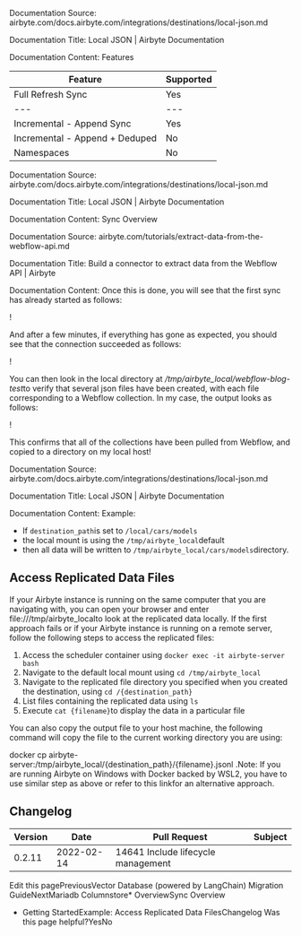 Documentation Source:
airbyte.com/docs.airbyte.com/integrations/destinations/local-json.md

Documentation Title:
Local JSON | Airbyte Documentation

Documentation Content:
Features​



| Feature | Supported |
| --- | --- |
| Full Refresh Sync | Yes |
| --- | --- |
| Incremental - Append Sync | Yes |
| Incremental - Append + Deduped | No |
| Namespaces | No |



Documentation Source:
airbyte.com/docs.airbyte.com/integrations/destinations/local-json.md

Documentation Title:
Local JSON | Airbyte Documentation

Documentation Content:
Sync Overview​



Documentation Source:
airbyte.com/tutorials/extract-data-from-the-webflow-api.md

Documentation Title:
Build a connector to extract data from the Webflow API | Airbyte

Documentation Content:
Once this is done, you will see that the first sync has already started as follows: 

!‍

And after a few minutes, if everything has gone as expected, you should see that the connection succeeded as follows:

!‍

You can then look in the local directory at */tmp/airbyte\_local/webflow-blog-test*to verify that several json files have been created, with each file corresponding to a Webflow collection. In my case, the output looks as follows: 

!‍

This confirms that all of the collections have been pulled from Webflow, and copied to a directory on my local host!



Documentation Source:
airbyte.com/docs.airbyte.com/integrations/destinations/local-json.md

Documentation Title:
Local JSON | Airbyte Documentation

Documentation Content:
Example:​

* If `destination_path`is set to `/local/cars/models`
* the local mount is using the `/tmp/airbyte_local`default
* then all data will be written to `/tmp/airbyte_local/cars/models`directory.

Access Replicated Data Files​
-----------------------------

If your Airbyte instance is running on the same computer that you are navigating with, you can open your browser and enter file:///tmp/airbyte\_localto look at the replicated data locally. If the first approach fails or if your Airbyte instance is running on a remote server, follow the following steps to access the replicated files:

1. Access the scheduler container using `docker exec -it airbyte-server bash`
2. Navigate to the default local mount using `cd /tmp/airbyte_local`
3. Navigate to the replicated file directory you specified when you created the destination, using `cd /{destination_path}`
4. List files containing the replicated data using `ls`
5. Execute `cat {filename}`to display the data in a particular file

You can also copy the output file to your host machine, the following command will copy the file to the current working directory you are using:

docker cp airbyte-server:/tmp/airbyte\_local/{destination\_path}/{filename}.jsonl .Note: If you are running Airbyte on Windows with Docker backed by WSL2, you have to use similar step as above or refer to this linkfor an alternative approach.

Changelog​
----------



| Version | Date | Pull Request | Subject |
| --- | --- | --- | --- |
| 0.2.11 | 2022-02-14 |14641 Include lifecycle management |

Edit this pagePreviousVector Database (powered by LangChain) Migration GuideNextMariadb Columnstore* OverviewSync Overview
* Getting StartedExample:
Access Replicated Data FilesChangelog
Was this page helpful?YesNo



